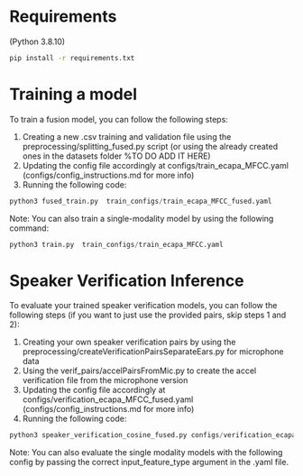 # Requirements
(Python 3.8.10)
```bash
pip install -r requirements.txt
```


# Training a model

To train a fusion model, you can follow the following steps:
1. Creating a new .csv training and validation file using the preprocessing/splitting_fused.py script (or using the already created ones in the datasets folder %TO DO ADD IT HERE)
2. Updating the config file accordingly at configs/train_ecapa_MFCC.yaml (configs/config_instructions.md for more info)
3. Running the following code:

```python
python3 fused_train.py  train_configs/train_ecapa_MFCC_fused.yaml
```

Note: You can also train a single-modality model by using the following command:
```python
python3 train.py  train_configs/train_ecapa_MFCC.yaml
```

# Speaker Verification Inference

To evaluate your trained speaker verification models, you can follow the following steps (if you want to just use the provided pairs, skip steps 1 and 2):
1. Creating your own speaker verification pairs by using the preprocessing/createVerificationPairsSeparateEars.py for microphone data
2. Using the verif_pairs/accelPairsFromMic.py to create the accel verification file from the microphone version
3. Updating the config file accordingly at configs/verification_ecapa_MFCC_fused.yaml (configs/config_instructions.md for more info)
4. Running the following code:

```python
python3 speaker_verification_cosine_fused.py configs/verification_ecapa_MFCC_fused.yaml
```
Note: You can also evaluate the single modality models with the following config by passing the correct input_feature_type argument in the .yaml file.




